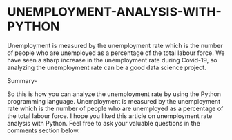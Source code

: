 # UNEMPLOYMENT-ANALYSIS-WITH-PYTHON



Unemployment is measured by the unemployment rate which is the number of people who are unemployed as a percentage of the total labour force. We have seen a sharp increase in the unemployment rate during Covid-19, so analyzing the unemployment rate can be a good data science project.




Summary-

So this is how you can analyze the unemployment rate by using the Python programming language. Unemployment is measured by the unemployment rate which is the number of people who are unemployed as a percentage of the total labour force. I hope you liked this article on unemployment rate analysis with Python. Feel free to ask your valuable questions in the comments section below.
